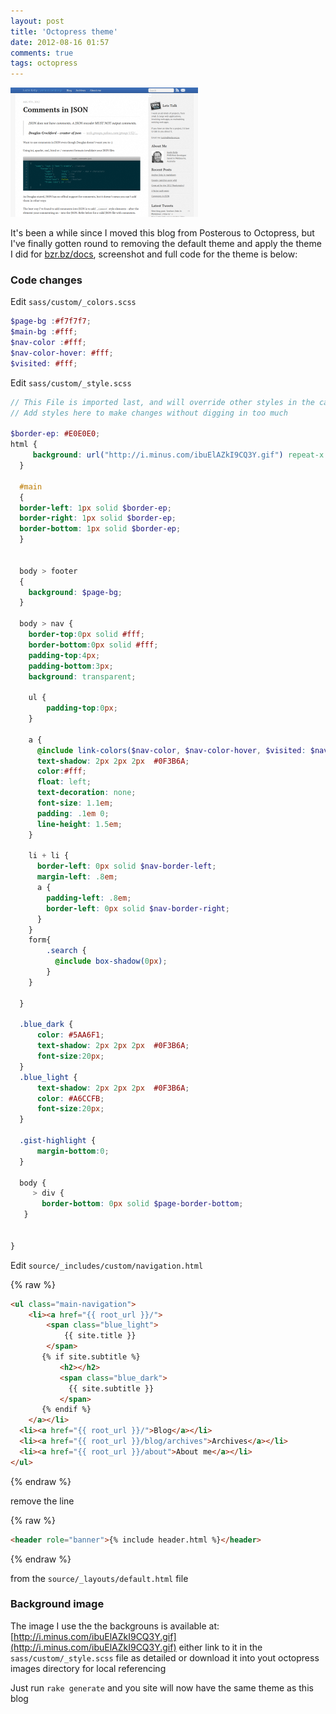 ```yaml
---
layout: post
title: 'Octopress theme'
date: 2012-08-16 01:57
comments: true
tags: octopress
---
```

![](/img/octopress-theme.png)

It's been a while since I moved this blog from Posterous to Octopress, but I've finally gotten round
to removing the default theme and apply the theme I did for [bzr.bz/docs](http://bzr.bz/docs), screenshot and full code for the theme is below:

### Code changes

Edit `sass/custom/_colors.scss` 

``` scss
$page-bg :#f7f7f7;
$main-bg :#fff;
$nav-color :#fff;
$nav-color-hover: #fff;
$visited: #fff;
```

Edit `sass/custom/_style.scss`

``` scss
// This File is imported last, and will override other styles in the cascade
// Add styles here to make changes without digging in too much
 
$border-ep: #E0E0E0;
html {
     background: url("http://i.minus.com/ibuElAZkI9CQ3Y.gif") repeat-x scroll center top $page-bg;
  }
 
  #main
  {
  border-left: 1px solid $border-ep;
  border-right: 1px solid $border-ep;
  border-bottom: 1px solid $border-ep;
  }
 
 
  body > footer
  {
    background: $page-bg;
  }
 
  body > nav {
    border-top:0px solid #fff;
    border-bottom:0px solid #fff;
    padding-top:4px;
    padding-bottom:3px;
    background: transparent;
 
    ul {
        padding-top:0px;
    }
 
    a {
      @include link-colors($nav-color, $nav-color-hover, $visited: $nav-color);
      text-shadow: 2px 2px 2px  #0F3B6A;
      color:#fff;
      float: left;
      text-decoration: none;
      font-size: 1.1em;
      padding: .1em 0;
      line-height: 1.5em;
    }
 
    li + li {
      border-left: 0px solid $nav-border-left;
      margin-left: .8em;
      a {
        padding-left: .8em;
        border-left: 0px solid $nav-border-right;
      }
    }
    form{
        .search {
          @include box-shadow(0px);
        }
    }
 
  }
 
  .blue_dark {
      color: #5AA6F1;
      text-shadow: 2px 2px 2px  #0F3B6A;
      font-size:20px;
  }
  .blue_light {
      text-shadow: 2px 2px 2px  #0F3B6A;
      color: #A6CCFB;
      font-size:20px;
  }
 
  .gist-highlight {
      margin-bottom:0;
  }
 
  body {
     > div {
       border-bottom: 0px solid $page-border-bottom;
   }
 
 
}
```

Edit `source/_includes/custom/navigation.html`

{% raw %}
``` html
<ul class="main-navigation">
    <li><a href="{{ root_url }}/">
        <span class="blue_light">
            {{ site.title }}
        </span>
       {% if site.subtitle %}
           <h2></h2>
           <span class="blue_dark">
             {{ site.subtitle }}
           </span>
       {% endif %}
    </a></li>
  <li><a href="{{ root_url }}/">Blog</a></li>
  <li><a href="{{ root_url }}/blog/archives">Archives</a></li>
  <li><a href="{{ root_url }}/about">About me</a></li>
</ul>
```
{% endraw %}

remove the line

{% raw %}
``` html
<header role="banner">{% include header.html %}</header>
```
{% endraw %}

from the `source/_layouts/default.html` file

### Background image

The image I use the the backgrouns is available at: [http://i.minus.com/ibuElAZkI9CQ3Y.gif](http://i.minus.com/ibuElAZkI9CQ3Y.gif)
either link to it in the `sass/custom/_style.scss` file as detailed or download it into yout octopress images directory for local referencing

Just run `rake generate` and you site will now have the same theme as this blog
